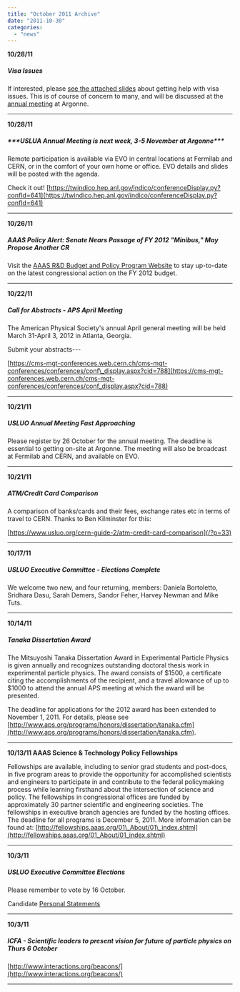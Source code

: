 ```yaml
---
title: "October 2011 Archive"
date: "2011-10-30"
categories: 
  - "news"
---
```


**10/28/11**

##### Visa Issues

If interested, please [see the attached slides](/wp-content/uploads/2015/01/USLUO_VisaIssueSlides102811.pdf) about getting help with visa issues. This is of course of concern to many, and will be discussed at the [annual meeting](https://twindico.hep.anl.gov/indico/conferenceDisplay.py?confId=641) at Argonne.

* * *

**10/28/11**

##### \*\*\*USLUA Annual Meeting is next week, 3-5 November at Argonne\*\*\*

Remote participation is available via EVO in central locations at Fermilab and CERN, or in the comfort of your own home or office. EVO details and slides will be posted with the agenda.

Check it out! [https://twindico.hep.anl.gov/indico/conferenceDisplay.py?confId=641](https://twindico.hep.anl.gov/indico/conferenceDisplay.py?confId=641)

* * *

**10/26/11**

##### AAAS Policy Alert: Senate Nears Passage of FY 2012 "Minibus," May Propose Another CR

Visit the [AAAS R&D Budget and Policy Program Website](http://www.aaas.org/spp/rd?elq=aba076b4354f4e91a605d66cffbb10f3) to stay up-to-date on the latest congressional action on the FY 2012 budget.

* * *

**10/22/11**

##### Call for Abstracts - APS April Meeting

The American Physical Society's annual April general meeting will be held March 31-April 3, 2012 in Atlanta, Georgia.

Submit your abstracts---

[https://cms-mgt-conferences.web.cern.ch/cms-mgt-conferences/conferences/conf\_display.aspx?cid=788](https://cms-mgt-conferences.web.cern.ch/cms-mgt-conferences/conferences/conf_display.aspx?cid=788)

* * *

**10/21/11**

##### USLUO Annual Meeting Fast Approaching

Please register by 26 October for the annual meeting. The deadline is essential to getting on-site at Argonne. The meeting will also be broadcast at Fermilab and CERN, and available on EVO.

* * *

**10/21/11**

##### ATM/Credit Card Comparison

A comparison of banks/cards and their fees, exchange rates etc in terms of travel to CERN. Thanks to Ben Kilminster for this:

[https://www.usluo.org/cern-guide-2/atm-credit-card-comparison](/?p=33)

* * *

**10/17/11**

##### USLUO Executive Committee - Elections Complete

We welcome two new, and four returning, members: Daniela Bortoletto, Sridhara Dasu, Sarah Demers, Sandor Feher, Harvey Newman and Mike Tuts.

* * *

**10/14/11**

##### Tanaka Dissertation Award

The Mitsuyoshi Tanaka Dissertation Award in Experimental Particle Physics is given annually and recognizes outstanding doctoral thesis work in experimental particle physics. The award consists of $1500, a certificate citing the accomplishments of the recipient, and a travel allowance of up to $1000 to attend the annual APS meeting at which the award will be presented.

The deadline for applications for the 2012 award has been extended to November 1, 2011. For details, please see [http://www.aps.org/programs/honors/dissertation/tanaka.cfm](http://www.aps.org/programs/honors/dissertation/tanaka.cfm).

* * *

**10/13/11 AAAS Science & Technology Policy Fellowships**

Fellowships are available, including to senior grad students and post-docs, in five program areas to provide the opportunity for accomplished scientists and engineers to participate in and contribute to the federal policymaking process while learning firsthand about the intersection of science and policy. The fellowships in congressional offices are funded by approximately 30 partner scientific and engineering societies. The fellowships in executive branch agencies are funded by the hosting offices. The deadline for all programs is December 5, 2011. More information can be found at: [http://fellowships.aaas.org/01\_About/01\_index.shtml](http://fellowships.aaas.org/01_About/01_index.shtml)

* * *

**10/3/11**

##### USLUO Executive Committee Elections

Please remember to vote by 16 October.

Candidate [Personal Statements](/?p/=265)

* * *

**10/3/11**

##### ICFA - Scientific leaders to present vision for future of particle physics on Thurs 6 October

[http://www.interactions.org/beacons/](http://www.interactions.org/beacons/)

* * *
